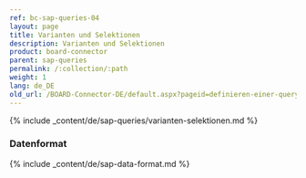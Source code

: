 ```yaml
---
ref: bc-sap-queries-04
layout: page
title: Varianten und Selektionen
description: Varianten und Selektionen
product: board-connector
parent: sap-queries
permalink: /:collection/:path
weight: 1
lang: de_DE
old_url: /BOARD-Connector-DE/default.aspx?pageid=definieren-einer-query
---
```


{% include _content/de/sap-queries/varianten-selektionen.md %}

### Datenformat

{% include _content/de/sap-data-format.md  %}


